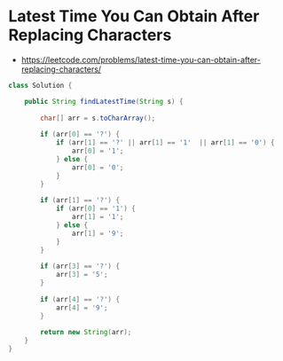 # Latest Time You Can Obtain After Replacing Characters

- https://leetcode.com/problems/latest-time-you-can-obtain-after-replacing-characters/

```java
class Solution {

    public String findLatestTime(String s) {
        
        char[] arr = s.toCharArray();
        
        if (arr[0] == '?') {
            if (arr[1] == '?' || arr[1] == '1'  || arr[1] == '0') {
                arr[0] = '1';
            } else {
                arr[0] = '0';
            }
        }
        
        if (arr[1] == '?') {
            if (arr[0] == '1') {
                arr[1] = '1';
            } else {
                arr[1] = '9';
            }
        }
        
        if (arr[3] == '?') {
            arr[3] = '5';
        }
        
        if (arr[4] == '?') {
            arr[4] = '9';
        }
        
        return new String(arr);
    }
}
```
